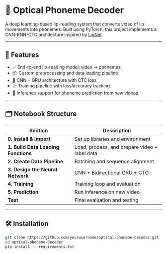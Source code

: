 # 🧠 Optical Phoneme Decoder

A deep learning-based lip-reading system that converts video of lip movements into phonemes. Built using PyTorch, this project implements a CNN-RNN-CTC architecture inspired by [LipNet](https://arxiv.org/abs/1611.01599).

---

## 🎯 Features

- ✅ End-to-end lip-reading model: video → phonemes
- 📦 Custom preprocessing and data loading pipeline
- 🧠 CNN + GRU architecture with CTC loss
- 📈 Training pipeline with loss/accuracy tracking
- 🎥 Inference support for phoneme prediction from new videos

---

## 🗂️ Notebook Structure

| Section | Description |
|--------|-------------|
| **0. Install & Import** | Set up libraries and environment |
| **1. Build Data Loading Functions** | Load, process, and prepare video + label data |
| **2. Create Data Pipeline** | Batching and sequence alignment |
| **3. Design the Neural Network** | CNN + Bidirectional GRU + CTC |
| **4. Training** | Training loop and evaluation |
| **5. Prediction** | Run inference on new video |
| **Test** | Final evaluation and testing |

---

## 🛠 Installation

```bash
git clone https://github.com/yourusername/optical-phoneme-decoder.git
cd optical-phoneme-decoder
pip install -r requirements.txt
